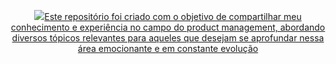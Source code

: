 <p align="center">
    <a href="https://github.com/Alvilyn/product-management/">
        <img src="./images/encabezado.png>

</p>
<br>
<h1>Product Management</h1>
<br>
<p align="center">Este repositório foi criado com o objetivo de compartilhar meu conhecimento e experiência no campo do product management, abordando diversos tópicos relevantes para aqueles que desejam se aprofundar nessa área emocionante e em constante evolução</p>